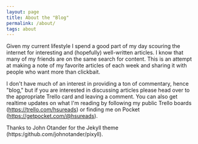 ```yaml
---
layout: page
title: About the "Blog"
permalink: /about/
tags: about
---
```

Given my current lifestyle I spend a good part of my day scouring the internet for interesting and (hopefully) well-written articles. I know that many of my friends are on the same search for content. This is an attempt at making a note of my favorite articles of each week and sharing it with people who want more than clickbait.

I don't have much of an interest in providing a ton of commentary, hence "blog," but if you are interested in discussing articles please head over to the appropriate Trello card and leaving a comment. You can also get realtime updates on what I'm reading by following my public Trello boards (https://trello.com/hsureads) or finding me on Pocket (https://getpocket.com/@hsureads).

Thanks to John Otander for the Jekyll theme (https:/github.com/johnotander/pixyll).
